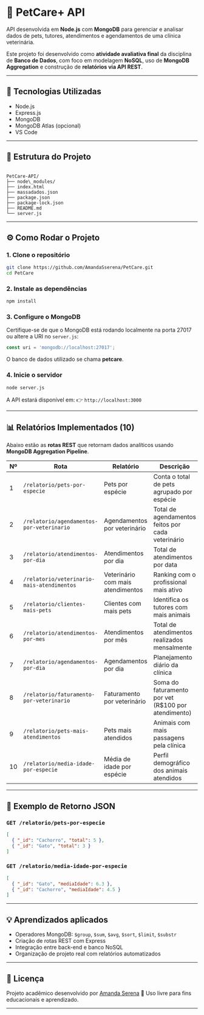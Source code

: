 # 🐾 PetCare+ API

API desenvolvida em **Node.js** com **MongoDB** para gerenciar e analisar dados de pets, tutores, atendimentos e agendamentos de uma clínica veterinária.

Este projeto foi desenvolvido como **atividade avaliativa final** da disciplina de **Banco de Dados**, com foco em modelagem **NoSQL**, uso de **MongoDB Aggregation** e construção de **relatórios via API REST**.

---

## 🚀 Tecnologias Utilizadas

- Node.js  
- Express.js  
- MongoDB  
- MongoDB Atlas (opcional)  
- VS Code

---

## 📁 Estrutura do Projeto

```

PetCare-API/
├── node\_modules/
├── index.html
├── massadados.json
├── package.json
├── package-lock.json
├── README.md
└── server.js

````

---

## ⚙️ Como Rodar o Projeto

### 1. Clone o repositório

```bash
git clone https://github.com/AmandaSserena/PetCare.git
cd PetCare
````

### 2. Instale as dependências

```bash
npm install
```

### 3. Configure o MongoDB

Certifique-se de que o MongoDB está rodando localmente na porta 27017 ou altere a URI no `server.js`:

```js
const uri = 'mongodb://localhost:27017';
```

O banco de dados utilizado se chama **petcare**.

### 4. Inicie o servidor

```bash
node server.js
```

A API estará disponível em:
👉 `http://localhost:3000`

---

## 📊 Relatórios Implementados (10)

Abaixo estão as **rotas REST** que retornam dados analíticos usando **MongoDB Aggregation Pipeline**.

| Nº | Rota                                       | Relatório                         | Descrição                                            |
| -- | ------------------------------------------ | --------------------------------- | ---------------------------------------------------- |
| 1  | `/relatorio/pets-por-especie`              | Pets por espécie                  | Conta o total de pets agrupado por espécie           |
| 2  | `/relatorio/agendamentos-por-veterinario`  | Agendamentos por veterinário      | Total de agendamentos feitos por cada veterinário    |
| 3  | `/relatorio/atendimentos-por-dia`          | Atendimentos por dia              | Total de atendimentos por data                       |
| 4  | `/relatorio/veterinario-mais-atendimentos` | Veterinário com mais atendimentos | Ranking com o profissional mais ativo                |
| 5  | `/relatorio/clientes-mais-pets`            | Clientes com mais pets            | Identifica os tutores com mais animais               |
| 6  | `/relatorio/atendimentos-por-mes`          | Atendimentos por mês              | Total de atendimentos realizados mensalmente         |
| 7  | `/relatorio/agendamentos-por-dia`          | Agendamentos por dia              | Planejamento diário da clínica                       |
| 8  | `/relatorio/faturamento-por-veterinario`   | Faturamento por veterinário       | Soma do faturamento por vet (R\$100 por atendimento) |
| 9  | `/relatorio/pets-mais-atendimentos`        | Pets mais atendidos               | Animais com mais passagens pela clínica              |
| 10 | `/relatorio/media-idade-por-especie`       | Média de idade por espécie        | Perfil demográfico dos animais atendidos             |

---

## 🧾 Exemplo de Retorno JSON

### `GET /relatorio/pets-por-especie`

```json
[
  { "_id": "Cachorro", "total": 5 },
  { "_id": "Gato", "total": 3 }
]
```

### `GET /relatorio/media-idade-por-especie`

```json
[
  { "_id": "Gato", "mediaIdade": 6.3 },
  { "_id": "Cachorro", "mediaIdade": 4.5 }
]
```

---

## 💡 Aprendizados aplicados

* Operadores MongoDB: `$group`, `$sum`, `$avg`, `$sort`, `$limit`, `$substr`
* Criação de rotas REST com Express
* Integração entre back-end e banco NoSQL
* Organização de projeto real com relatórios automatizados

---

## 📄 Licença

Projeto acadêmico desenvolvido por [Amanda Serena](https://github.com/AmandaSserena) 💜
Uso livre para fins educacionais e aprendizado.

---

